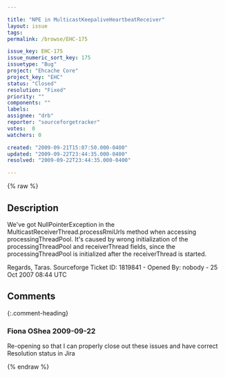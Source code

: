 ```yaml
---

title: "NPE in MulticastKeepaliveHeartbeatReceiver"
layout: issue
tags: 
permalink: /browse/EHC-175

issue_key: EHC-175
issue_numeric_sort_key: 175
issuetype: "Bug"
project: "Ehcache Core"
project_key: "EHC"
status: "Closed"
resolution: "Fixed"
priority: ""
components: ""
labels: 
assignee: "drb"
reporter: "sourceforgetracker"
votes:  0
watchers: 0

created: "2009-09-21T15:07:50.000-0400"
updated: "2009-09-22T23:44:35.000-0400"
resolved: "2009-09-22T23:44:35.000-0400"

---
```




{% raw %}



## Description

<div markdown="1" class="description">

We've got NullPointerException in the MulticastReceiverThread.processRmiUrls method when accessing processingThreadPool. It's caused by wrong initialization of the processingThreadPool and receiverThread fields, since the processingThreadPool is initialized after the receiverThread is started.

Regards,
Taras.
Sourceforge Ticket ID: 1819841 - Opened By: nobody - 25 Oct 2007 08:44 UTC

</div>

## Comments


{:.comment-heading}
### **Fiona OShea** <span class="date">2009-09-22</span>

<div markdown="1" class="comment">

Re-opening so that I can properly close out these issues and have correct Resolution status in Jira

</div>



{% endraw %}

